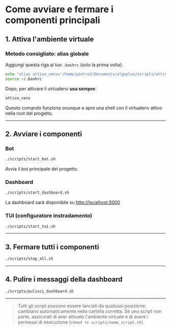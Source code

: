 # Come avviare e fermare i componenti principali

## 1. Attiva l'ambiente virtuale

### Metodo consigliato: alias globale

Aggiungi questa riga al tuo `.bashrc` (solo la prima volta):

```bash
echo "alias attiva_venv='/home/pietro2/Documents/algoplus/scripts/attiva_venv.sh'" >> ~/.bashrc
source ~/.bashrc
```

Dopo, per attivare il virtualenv **usa sempre**:

```bash
attiva_venv
```

Questo comando funziona ovunque e apre una shell con il virtualenv attivo nella root del progetto.

---

## 2. Avviare i componenti

### Bot
```bash
./scripts/start_bot.sh
```
Avvia il bot principale del progetto.

### Dashboard
```bash
./scripts/start_dashboard.sh
```
La dashboard sarà disponibile su [http://localhost:5000](http://localhost:5000)

### TUI (configuratore instradamento)
```bash
./scripts/start_tui.sh
```

---

## 3. Fermare tutti i componenti
```bash
./scripts/stop_all.sh
```

---

## 4. Pulire i messaggi della dashboard
```bash
./scripts/pulisci_dashboard.sh
```

---

> Tutti gli script possono essere lanciati da qualsiasi posizione: cambiano automaticamente nella cartella corretta.
> Se uno script non parte, assicurati di aver attivato l'ambiente virtuale e di avere i permessi di esecuzione (`chmod +x scripts/nome_script.sh`). 